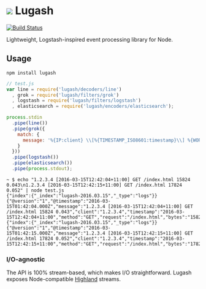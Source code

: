 # ![](http://i.imgur.com/FzNp8lw.png?1) Lugash

[![Build Status](https://travis-ci.org/wowgroup/lugash.svg?branch=master)](https://travis-ci.org/wowgroup/lugash)

Lightweight, Logstash-inspired event processing library for Node.

## Usage
```
npm install lugash
```

```js
// test.js
var line = require('lugash/decoders/line')
  , grok = require('lugash/filters/grok')
  , logstash = require('lugash/filters/logstash')
  , elasticsearch = require('lugash/encoders/elasticsearch');

process.stdin
  .pipe(line())
  .pipe(grok({
    match: {
      message: '%{IP:client} \\[%{TIMESTAMP_ISO8601:timestamp}\\] %{WORD:method} %{URIPATHPARAM:request} %{NUMBER:bytes} %{NUMBER:duration}'
    }
  }))
  .pipe(logstash())
  .pipe(elasticsearch())
  .pipe(process.stdout);
```
```
~ $ echo "1.2.3.4 [2016-03-15T12:42:04+11:00] GET /index.html 15824 0.043\n1.2.3.4 [2016-03-15T12:42:15+11:00] GET /index.html 17824 0.052" | node test.js
{"index":{"_index":"lugash-2016.03.15","_type":"logs"}}
{"@version":"1","@timestamp":"2016-03-15T01:42:04.000Z","message":"1.2.3.4 [2016-03-15T12:42:04+11:00] GET /index.html 15824 0.043","client":"1.2.3.4","timestamp":"2016-03-15T12:42:04+11:00","method":"GET","request":"/index.html","bytes":"15824","duration":"0.043"}
{"index":{"_index":"lugash-2016.03.15","_type":"logs"}}
{"@version":"1","@timestamp":"2016-03-15T01:42:15.000Z","message":"1.2.3.4 [2016-03-15T12:42:15+11:00] GET /index.html 17824 0.052","client":"1.2.3.4","timestamp":"2016-03-15T12:42:15+11:00","method":"GET","request":"/index.html","bytes":"17824","duration":"0.052"}
```

### I/O-agnostic
The API is 100% stream-based, which makes I/O straightforward. Lugash exposes Node-compatible [Highland](http://highlandjs.org/) streams.
